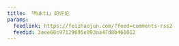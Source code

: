 ```yaml
---
title: 「Mukti」的评论
params:
  feedlink: https://feizhaojun.com/?feed=comments-rss2
  feedid: 3aee68c97129095e093aa47d8b461012
---
```


